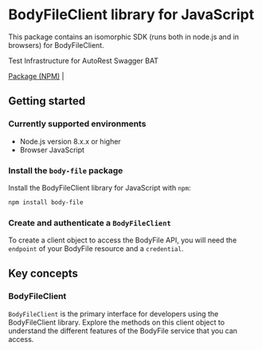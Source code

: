 # BodyFileClient library for JavaScript

This package contains an isomorphic SDK (runs both in node.js and in browsers) for BodyFileClient.

Test Infrastructure for AutoRest Swagger BAT

[Package (NPM)](https://www.npmjs.com/package/body-file) |

## Getting started

### Currently supported environments

- Node.js version 8.x.x or higher
- Browser JavaScript


### Install the `body-file` package

Install the BodyFileClient library for JavaScript with `npm`:

```bash
npm install body-file
```

### Create and authenticate a `BodyFileClient`

To create a client object to access the BodyFile API, you will need the `endpoint` of your BodyFile resource and a `credential`.
## Key concepts

### BodyFileClient

`BodyFileClient` is the primary interface for developers using the BodyFileClient library. Explore the methods on this client object to understand the different features of the BodyFile service that you can access.

